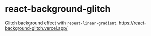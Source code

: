 # react-background-glitch

Glitch background effect with `repeat-linear-gradient`. https://react-background-glitch.vercel.app/
